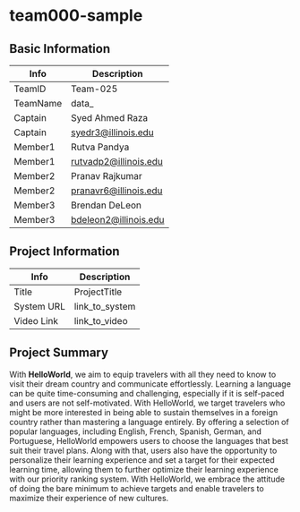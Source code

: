 # team000-sample

## Basic Information

|   Info      |        Description     |
| ----------- | ---------------------- |
| TeamID      |        Team-025        |
| TeamName    |        data_           |
| Captain     |     Syed Ahmed Raza    |
| Captain     |  syedr3@illinois.edu  |
| Member1     |     Rutva Pandya       |
| Member1     |  rutvadp2@illinois.edu |
| Member2     |     Pranav Rajkumar    |
| Member2     |  pranavr6@illinois.edu |
| Member3     |     Brendan DeLeon     |
| Member3     |  bdeleon2@illinois.edu |

## Project Information

|   Info      |        Description     |
| ----------- | ---------------------- |
|  Title      |       ProjectTitle     |
| System URL  |      link_to_system    |
| Video Link  |      link_to_video     |

## Project Summary
With **HelloWorld**, we aim to equip travelers with all they need to know to visit their dream country and communicate effortlessly. Learning a language can be quite time-consuming and challenging, especially if it is self-paced and users are not self-motivated. With HelloWorld, we target travelers who might be more interested in being able to sustain themselves in a foreign country rather than mastering a language entirely. By offering a selection of popular languages, including English, French, Spanish, German, and Portuguese, HelloWorld empowers users to choose the languages that best suit their travel plans. Along with that, users also have the opportunity to personalize their learning experience and set a target for their expected learning time, allowing them to further optimize their learning experience with our priority ranking system. With HelloWorld, we embrace the attitude of doing the bare minimum to achieve targets and enable travelers to maximize their experience of new cultures.

